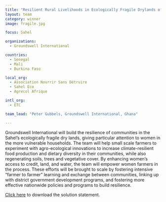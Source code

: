 ```yaml
---
title: "Resilient Rural Livelihoods in Ecologically Fragile Drylands of the Sahel"
layout: team
category: winner
image: fragile.jpg

focus: Sahel

organizations:
  - Groundswell International

countries: 
  - Senegal
  - Mali
  - Burkina Faso

local_org:
  - Association Nourrir Sans Détruire
  - Sahel Eco
  - Agrecol Afrique

intl_org:
  - ETC

team_lead: "Peter Gubbels, Groundswell International, Ghana"

---
```


Groundswell International will build the resilience of communities in the Sahel’s ecologically fragile dry lands, giving particular attention to women in the more vulnerable households. The team will help small scale farmers to experiment with agro-ecological innovations to increase climate-resilient food production and dietary diversity in their communities, while also regenerating soils, trees and vegetative cover. By enhancing women’s access to credit, land, and water, the team will empower women farmers in the process. These efforts will be brought to scale by fostering intensive “farmer to farmer” learning and exchange between communities, linking up with district government development programs, and fostering more effective nationwide policies and programs to build resilience.

[Click here](../../assets/downloads/solution-statements/Groundswell-Solution-Statement.pdf) to download the solution statement.
